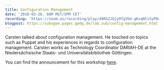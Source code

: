 ```yaml
---
title: Configuration Management
date: '2018-03-26, 8AM MST/5PM CET'
recording: 'https://zoom.us/recording/play/48RGZJQjy9TgVbU-gKxqNtiSyPDu4192n-fNb7HwJCSa0a2H0UM_eHvf5LdgfIJC'
blogpost: https://subugoe.pages.gwdg.de/lab.sub/config-management.html
---
```


Carsten talked about configuration management. He touched on topics such as Puppet and his experiences in regards to configuration management. Carsten works as Technology Coordinator DARIAH-DE at the Niedersächsische Staats- und Universitätsbibliothek Göttingen.

You can find the announcement for this workshop [here](/2018/02/26/announcing-march-virtual-workshop/).
